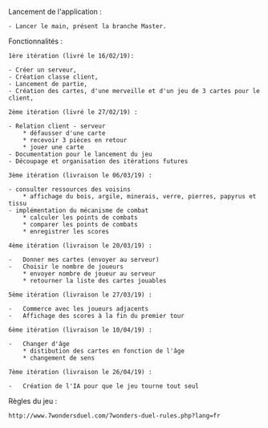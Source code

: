 Lancement de l'application :

	- Lancer le main, présent la branche Master.
	
Fonctionnalités :

    1ère itération (livré le 16/02/19):

    - Créer un serveur,
    - Création classe client,
    - Lancement de partie,
    - Création des cartes, d'une merveille et d'un jeu de 3 cartes pour le client,
    
    2ème itération (livré le 27/02/19) :
    
    - Relation client - serveur
        * défausser d'une carte
        * recevoir 3 pièces en retour
        * jouer une carte
    - Documentation pour le lancement du jeu
    - Découpage et organisation des itérations futures
    
    3ème itération (livraison le 06/03/19) : 
    
    - consulter ressources des voisins
        * affichage du bois, argile, minerais, verre, pierres, papyrus et tissu
    - implémentation du mécanisme de combat
        * calculer les points de combats
        * comparer les points de combats
        * enregistrer les scores
        
    4ème itération (livraison le 20/03/19) :
    
    -   Donner mes cartes (envoyer au serveur)
    -   Choisir le nombre de joueurs
        * envoyer nombre de joueur au serveur
        * retourner la liste des cartes jouables
    
    5ème itération (livraison le 27/03/19) :
    
    -   Commerce avec les joueurs adjacents
    -   Affichage des scores à la fin du premier tour
    
    6ème itération (livraison le 10/04/19) :
    
    -   Changer d'âge
        * distibution des cartes en fonction de l'âge
        * changement de sens
    
    7ème itération (livraison le 26/04/19) :
    
    -   Création de l'IA pour que le jeu tourne tout seul
    
Règles du jeu : 
   
    http://www.7wondersduel.com/7wonders-duel-rules.php?lang=fr  